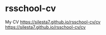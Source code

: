 # rsschool-cv
My CV
https://silesta7.github.io/rsschool-cv/cv
https://silesta7.github.io/rsschool-cv/cv